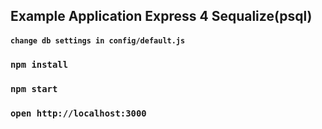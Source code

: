 ## Example Application Express 4 Sequalize(psql)

#### `change db settings in config/default.js`

### `npm install`

### `npm start`

### `open http://localhost:3000`
